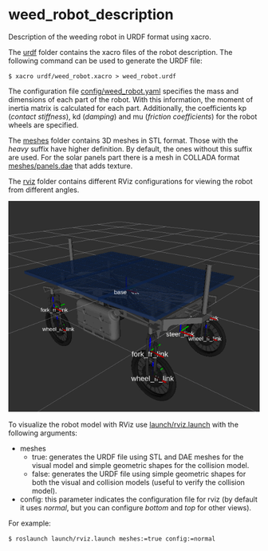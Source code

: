 # weed_robot_description

Description of the weeding robot in URDF format using xacro.

The [urdf](urdf) folder contains the xacro files of the robot description. The following command can be used to generate the URDF file:
```
$ xacro urdf/weed_robot.xacro > weed_robot.urdf
```

The configuration file [config/weed_robot.yaml](config/weed_robot.yaml) specifies the mass and dimensions of each part of the robot. 
With this information, the moment of inertia matrix is calculated for each part.
Additionally, the coefficients kp (*contact stiffness*), kd (*damping*) and mu (*friction coefficients*) for the robot wheels are specified.

The [meshes](meshes) folder contains 3D meshes in STL format.
Those with the *heavy* suffix have higher definition.
By default, the ones without this suffix are used.
For the solar panels part there is a mesh in COLLADA format [meshes/panels.dae](meshes/panels.dae) that adds texture.

The [rviz](rviz) folder contains different RViz configurations for viewing the robot from different angles.

![Screenshot](img/rviz.png)

To visualize the robot model with RViz use [launch/rviz.launch](launch/rviz.launch) with the following arguments:
* meshes
  * true: generates the URDF file using STL and DAE meshes for the visual model and simple geometric shapes for the collision model.
  * false: generates the URDF file using simple geometric shapes for both the visual and collision models (useful to verify the collision model).
* config: this parameter indicates the configuration file for rviz (by default it uses *normal*, but you can configure *bottom* and *top* for other views).

For example:
```
$ roslaunch launch/rviz.launch meshes:=true config:=normal
```